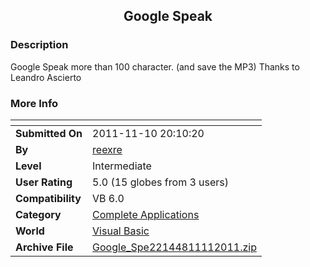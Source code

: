 ﻿<div align="center">

## Google Speak


</div>

### Description

Google Speak more than 100 character. (and save the MP3) Thanks to Leandro Ascierto
 
### More Info
 


<span>             |<span>
---                |---
**Submitted On**   |2011-11-10 20:10:20
**By**             |[reexre](https://github.com/Planet-Source-Code/PSCIndex/blob/master/ByAuthor/reexre.md)
**Level**          |Intermediate
**User Rating**    |5.0 (15 globes from 3 users)
**Compatibility**  |VB 6\.0
**Category**       |[Complete Applications](https://github.com/Planet-Source-Code/PSCIndex/blob/master/ByCategory/complete-applications__1-27.md)
**World**          |[Visual Basic](https://github.com/Planet-Source-Code/PSCIndex/blob/master/ByWorld/visual-basic.md)
**Archive File**   |[Google\_Spe22144811112011\.zip](https://github.com/Planet-Source-Code/reexre-google-speak__1-74169/archive/master.zip)








